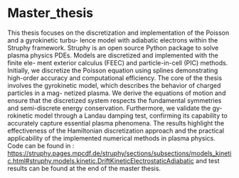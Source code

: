 # Master_thesis

This thesis focuses on the discretization and implementation of the Poisson and a gyrokinetic turbu- lence model with adiabatic electrons within the Struphy framework. Struphy is an open source Python package to solve plasma physics PDEs. Models are discretized and implemented with the finite ele- ment exterior calculus (FEEC) and particle-in-cell (PIC) methods. Initially, we discretize the Poisson equation using splines demonstrating high-order accuracy and computational efficiency. The core of the thesis involves the gyrokinetic model, which describes the behavior of charged particles in a mag- netized plasma. We derive the equations of motion and ensure that the discretized system respects the fundamental symmetries and semi-discrete energy conservation. Furthermore, we validate the gy- rokinetic model through a Landau damping test, confirming its capability to accurately capture essential plasma phenomena. The results highlight the effectiveness of the Hamiltonian discretization approach and the practical applicability of the implemented numerical methods in plasma physics.
Code can be found in : https://struphy.pages.mpcdf.de/struphy/sections/subsections/models_kinetic.html#struphy.models.kinetic.DriftKineticElectrostaticAdiabatic and test results can be found at the end of the master thesis.
